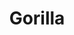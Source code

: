 ---
codehost: https://github.com/gorilla
googleplus: https://plus.google.com/107807505287232434305
logohandle: gorillatoolkit
sort: gorilla
title: Gorilla
website: http://www.gorillatoolkit.org/
---